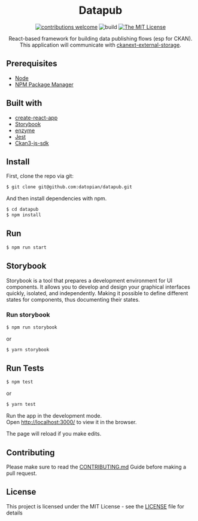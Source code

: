 <div align="center">

# Datapub

[![contributions welcome](https://img.shields.io/badge/contributions-welcome-brightgreen.svg?style=flat)](https://github.com/datopian/datapub/issues)
![build](https://github.com/datopian/datapub/workflows/datapub%20actions/badge.svg)
[![The MIT License](https://img.shields.io/badge/license-MIT-blue.svg?style=flat-square)](http://opensource.org/licenses/MIT)

React-based framework for building data publishing flows (esp for CKAN). This application will communicate with [ckanext-external-storage](https://github.com/datopian/ckanext-external-storage).

</div>

## Prerequisites

- [Node](https://nodejs.org/en/)
- [NPM Package Manager](https://www.npmjs.com/)

## Built with

- [create-react-app](https://cryptojs.gitbook.io/docs/)
- [Storybook](https://storybook.js.org/)
- [enzyme](https://github.com/enzymejs/enzyme)
- [Jest](https://jestjs.io/)
- [Ckan3-js-sdk](https://github.com/datopian/ckan3-js-sdk)

## Install

First, clone the repo via git:

```bash
$ git clone git@github.com:datopian/datapub.git
```

And then install dependencies with npm.

```bash
$ cd datapub
$ npm install
```

## Run

```bash
$ npm run start
```

## Storybook

Storybook is a tool that prepares a development environment for UI components. It allows you to develop and design your graphical interfaces quickly, isolated, and independently. Making it possible to define different states for components, thus documenting their states.

### Run storybook

```bash
$ npm run storybook
```

or 

```bash
$ yarn storybook
```

## Run Tests

```bash
$ npm test
```

or 

```bash
$ yarn test
```

Run the app in the development mode.<br />
Open [http://localhost:3000/](http://localhost:3000/) to view it in the browser.

The page will reload if you make edits.<br />

## Contributing

Please make sure to read the [CONTRIBUTING.md](CONTRIBUTING.md) Guide before making a pull request.

## License

This project is licensed under the MIT License - see the [LICENSE](License) file for details
